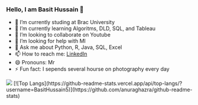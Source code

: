 ### Hello, I am Basit Hussain 👋


- 🔭 I’m currently studing at Brac University
- 🌱 I’m currently learning Algoritms, DLD, SQL, and Tableau
- 👯 I’m looking to collaborate on Youtube
- 🤔 I’m looking for help with Ml
- 💬 Ask me about Python, R, Java, SQL, Excel
- 📫 How to reach me: [LinkedIn](https://www.linkedin.com/in/basit-hussain-cs/)
- 😄 Pronouns: Mr
- ⚡ Fun fact: I sepends several hourse on photography every day

<img src="https://github-readme-stats.vercel.app/api?username=BasitHussain5&&show_icons=true&title_color=ffffff&icon_color=bb2acf&text_color=daf7dc&bg_color=151515">
[![Top Langs](https://github-readme-stats.vercel.app/api/top-langs/?username=BasitHussain5)](https://github.com/anuraghazra/github-readme-stats)
